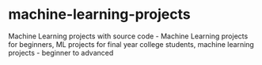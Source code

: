 # machine-learning-projects
Machine Learning projects with source code - Machine Learning projects for beginners, ML projects for final year college students, machine learning projects - beginner to advanced
